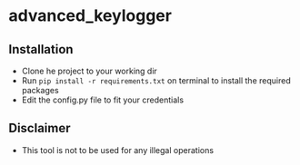 # advanced_keylogger
## Installation
* Clone he project to your working dir
* Run `pip install -r requirements.txt` on terminal to install the required packages
* Edit the config.py file to fit your credentials


## Disclaimer
* This tool is not to be used for any illegal operations


